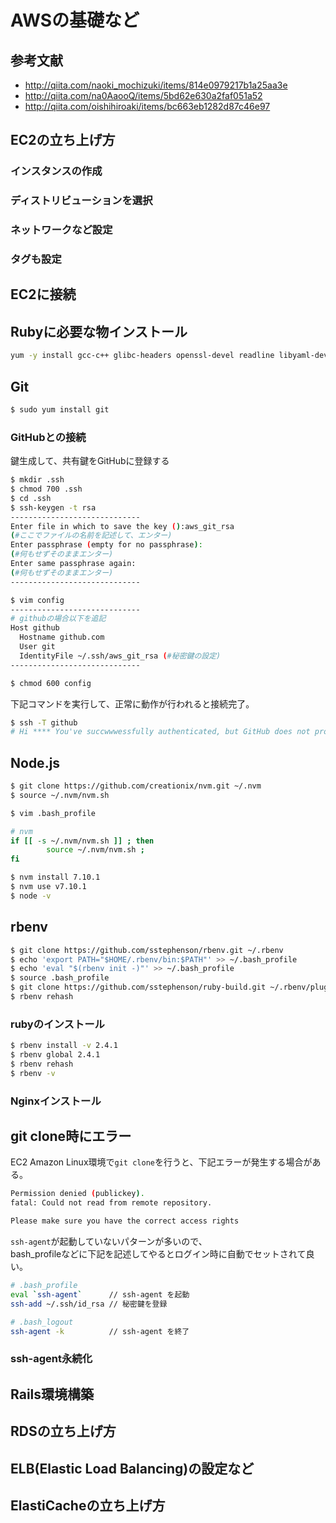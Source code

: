 # AWSの基礎など
## 参考文献
- http://qiita.com/naoki_mochizuki/items/814e0979217b1a25aa3e
- http://qiita.com/na0AaooQ/items/5bd62e630a2faf051a52
- http://qiita.com/oishihiroaki/items/bc663eb1282d87c46e97

## EC2の立ち上げ方
### インスタンスの作成
### ディストリビューションを選択
### ネットワークなど設定
### タグも設定

## EC2に接続

## Rubyに必要な物インストール
```bash
yum -y install gcc-c++ glibc-headers openssl-devel readline libyaml-devel readline-devel zlib zlib-devel libffi-devel libxml2 libxslt libxml2-devel libxslt-devel sqlite-devel
```

## Git
```bash
$ sudo yum install git
```

### GitHubとの接続
鍵生成して、共有鍵をGitHubに登録する
```bash
$ mkdir .ssh
$ chmod 700 .ssh
$ cd .ssh
$ ssh-keygen -t rsa
-----------------------------
Enter file in which to save the key ():aws_git_rsa 
(#ここでファイルの名前を記述して、エンター)
Enter passphrase (empty for no passphrase): 
(#何もせずそのままエンター)
Enter same passphrase again: 
(#何もせずそのままエンター)
-----------------------------

$ vim config
-----------------------------
# githubの場合以下を追記
Host github
  Hostname github.com
  User git
  IdentityFile ~/.ssh/aws_git_rsa (#秘密鍵の設定)
-----------------------------

$ chmod 600 config
```

下記コマンドを実行して、正常に動作が行われると接続完了。  
```bash
$ ssh -T github
# Hi **** You've succwwwessfully authenticated, but GitHub does not provide shell access.
```

## Node.js
```bash
$ git clone https://github.com/creationix/nvm.git ~/.nvm
$ source ~/.nvm/nvm.sh
```

```bash
$ vim .bash_profile
```

```bash
# nvm
if [[ -s ~/.nvm/nvm.sh ]] ; then
        source ~/.nvm/nvm.sh ;
fi
```

```bash
$ nvm install 7.10.1
$ nvm use v7.10.1
$ node -v
```


## rbenv
```bash
$ git clone https://github.com/sstephenson/rbenv.git ~/.rbenv
$ echo 'export PATH="$HOME/.rbenv/bin:$PATH"' >> ~/.bash_profile
$ echo 'eval "$(rbenv init -)"' >> ~/.bash_profile
$ source .bash_profile
$ git clone https://github.com/sstephenson/ruby-build.git ~/.rbenv/plugins/ruby-build
$ rbenv rehash
```

### rubyのインストール
```bash
$ rbenv install -v 2.4.1
$ rbenv global 2.4.1
$ rbenv rehash
$ rbenv -v
```

### Nginxインストール

## git clone時にエラー
EC2 Amazon Linux環境で`git clone`を行うと、下記エラーが発生する場合がある。  
```bash
Permission denied (publickey).
fatal: Could not read from remote repository.

Please make sure you have the correct access rights
```
`ssh-agent`が起動していないパターンが多いので、  
bash_profileなどに下記を記述してやるとログイン時に自動でセットされて良い。  

```bash
# .bash_profile
eval `ssh-agent`      // ssh-agent を起動
ssh-add ~/.ssh/id_rsa // 秘密鍵を登録

# .bash_logout
ssh-agent -k          // ssh-agent を終了
```
### ssh-agent永続化

## Rails環境構築

## RDSの立ち上げ方
## ELB(Elastic Load Balancing)の設定など
## ElastiCacheの立ち上げ方
